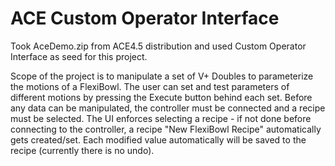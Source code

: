 # ACE Custom Operator Interface

Took AceDemo.zip from ACE4.5 distribution and used Custom Operator Interface as seed for this project.

Scope of the project is to manipulate a set of V+ Doubles to parameterize the motions of a FlexiBowl.
The user can set and test parameters of different motions by pressing the Execute button behind each set.
Before any data can be manipulated, the controller must be connected and a recipe must be selected.
The UI enforces selecting a recipe - if not done before connecting to the controller, a recipe "New FlexiBowl Recipe" automatically gets created/set.
Each modified value automatically will be saved to the recipe (currently there is no undo).
